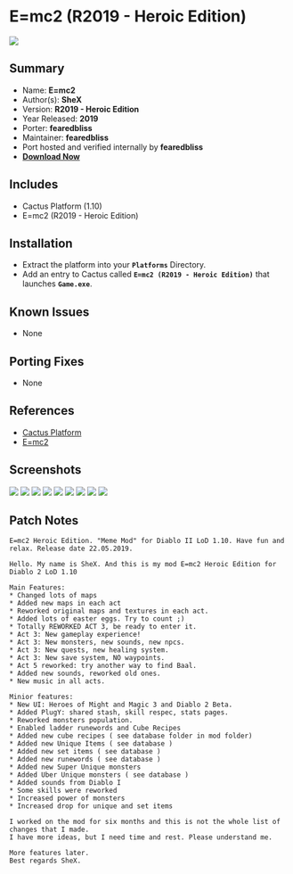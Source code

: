 # E=mc2 (R2019 - Heroic Edition)

![](https://xyinn.org/diablo/platforms/platinum/E=mc2_R2019_Heroic_Edition/screenshots/Screenshot002.jpg)

## Summary

- Name: **E=mc2**
- Author(s): **SheX**
- Version: **R2019 - Heroic Edition**
- Year Released: **2019**
- Porter: **fearedbliss**
- Maintainer: **fearedbliss**
- Port hosted and verified internally by **fearedbliss**
- [**Download Now**](https://xyinn.org/diablo/platforms/platinum/E=mc2_R2019_Heroic_Edition/)

## Includes

- Cactus Platform (1.10)
- E=mc2 (R2019 - Heroic Edition)

## Installation

- Extract the platform into your **`Platforms`** Directory.
- Add an entry to Cactus called **`E=mc2 (R2019 - Heroic Edition)`** that
  launches **`Game.exe`**.

## Known Issues

- None

## Porting Fixes

- None

## References

- [Cactus Platform](https://github.com/fearedbliss/Cactus)
- [E=mc2](https://www.moddb.com/mods/emc2/downloads/emc2-heroic-edition)

## Screenshots

![](https://xyinn.org/diablo/platforms/platinum/E=mc2_R2019_Heroic_Edition/screenshots/Screenshot001.jpg)
![](https://xyinn.org/diablo/platforms/platinum/E=mc2_R2019_Heroic_Edition/screenshots/Screenshot003.jpg)
![](https://xyinn.org/diablo/platforms/platinum/E=mc2_R2019_Heroic_Edition/screenshots/Screenshot004.jpg)
![](https://xyinn.org/diablo/platforms/platinum/E=mc2_R2019_Heroic_Edition/screenshots/Screenshot005.jpg)
![](https://xyinn.org/diablo/platforms/platinum/E=mc2_R2019_Heroic_Edition/screenshots/Screenshot006.jpg)
![](https://xyinn.org/diablo/platforms/platinum/E=mc2_R2019_Heroic_Edition/screenshots/Screenshot007.jpg)
![](https://xyinn.org/diablo/platforms/platinum/E=mc2_R2019_Heroic_Edition/screenshots/Screenshot008.jpg)
![](https://xyinn.org/diablo/platforms/platinum/E=mc2_R2019_Heroic_Edition/screenshots/Screenshot009.jpg)
![](https://xyinn.org/diablo/platforms/platinum/E=mc2_R2019_Heroic_Edition/screenshots/Screenshot010.jpg)

## Patch Notes

```
E=mc2 Heroic Edition. "Meme Mod" for Diablo II LoD 1.10. Have fun and relax. Release date 22.05.2019.

Hello. My name is SheX. And this is my mod E=mc2 Heroic Edition for Diablo 2 LoD 1.10

Main Features:
* Changed lots of maps
* Added new maps in each act
* Reworked original maps and textures in each act.
* Added lots of easter eggs. Try to count ;)
* Totally REWORKED ACT 3, be ready to enter it.
* Act 3: New gameplay experience!
* Act 3: New monsters, new sounds, new npcs.
* Act 3: New quests, new healing system.
* Act 3: New save system, NO waypoints.
* Act 5 reworked: try another way to find Baal.
* Added new sounds, reworked old ones.
* New music in all acts.

Minior features:
* New UI: Heroes of Might and Magic 3 and Diablo 2 Beta.
* Added PlugY: shared stash, skill respec, stats pages.
* Reworked monsters population.
* Enabled ladder runewords and Cube Recipes
* Added new cube recipes ( see database folder in mod folder)
* Added new Unique Items ( see database )
* Added new set items ( see database )
* Added new runewords ( see database )
* Added new Super Unique monsters
* Added Uber Unique monsters ( see database )
* Added sounds from Diablo I
* Some skills were reworked
* Increased power of monsters
* Increased drop for unique and set items

I worked on the mod for six months and this is not the whole list of changes that I made.
I have more ideas, but I need time and rest. Please understand me.

More features later.
Best regards SheX.
```